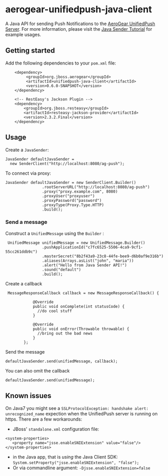 # aerogear-unifiedpush-java-client

A Java API for sending Push Notifications to the [AeroGear UnifiedPush Server](https://github.com/aerogear/aerogear-unifiedpush-server). For more information, please visit the [Java Sender Tutorial](http://aerogear.org/docs/guides/GetStartedwithJavaSender/) for example usages.

## Getting started

Add the following dependencies to your ```pom.xml``` file:

        <dependency>
             <groupId>org.jboss.aerogear</groupId>
             <artifactId>unifiedpush-java-client</artifactId>
             <version>0.6.0-SNAPSHOT</version>
        </dependency>

        <!-- RestEasy's Jackson Plugin -->
        <dependency>
            <groupId>org.jboss.resteasy</groupId>
            <artifactId>resteasy-jackson-provider</artifactId>
            <version>2.3.2.Final</version>
        </dependency>

## Usage

Create a ```JavaSender```:

    JavaSender defaultJavaSender =
      new SenderClient("http://localhost:8080/ag-push");

To connect via proxy:

```
JavaSender defaultJavaSender = new SenderClient.Builder()
                .rootServerURL("http://localhost:8080/ag-push")
                .proxy("proxy.example.com", 8080)
                .proxyUser("proxyuser")
                .proxyPassword("password")
                .proxyType(Proxy.Type.HTTP)
                .build();
```

### Send a message

Construct a ``` UnifiedMessage ``` using the ``` Builder ``` :

```
 UnifiedMessage unifiedMessage = new UnifiedMessage.Builder()
                .pushApplicationId("c7fc6525-5506-4ca9-9cf1-55cc261ddb9c")
                .masterSecret("8b2f43a9-23c8-44fe-bee9-d6b0af9e316b")
                .aliases(Arrays.asList("john", "maria"))
                .alert("Hello from Java Sender API!")
                .sound("default")
                .build();
```

Create a callback

```
 MessageResponseCallback callback = new MessageResponseCallback() {

            @Override
            public void onComplete(int statusCode) {
              //do cool stuff
            }

            @Override
            public void onError(Throwable throwable) {
              //bring out the bad news
            }
        };
```

Send the message


``` defaultJavaSender.send(unifiedMessage, callback); ```


You can also omit the callback


``` defaultJavaSender.send(unifiedMessage); ```


## Known issues

On Java7 you might see a ```SSLProtocolException: handshake alert: unrecognized_name``` expection when the UnifiedPush server is running on https. There are a few workarounds:

* JBoss' ```standalone.xml``` configuration file:
```
<system-properties>
   <property name="jsse.enableSNIExtension" value="false"/>
</system-properties>
```

* in the Java app, that is _using_ the Java Client SDK: ```System.setProperty("jsse.enableSNIExtension", "false");```
* Or via commandline argument: ```-Djsse.enableSNIExtension=false```




 
